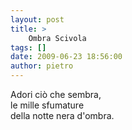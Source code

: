 ```yaml
---
layout: post
title: >
    Ombra Scivola
tags: []
date: 2009-06-23 18:56:00
author: pietro
---
```

Adori ciò che sembra,<br/>le mille sfumature<br/>della notte nera d'ombra.
